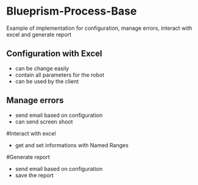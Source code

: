 # Blueprism-Process-Base

Example of implementation for configuration, manage errors, interact with excel and generate report


## Configuration with Excel
* can be change easily
* contain all parameters for the robot
* can be used by the client

## Manage errors
* send email based on configuration
* can send screen shoot

#Interact with excel
* get and set informations with Named Ranges

#Generate report
* send email based on configuration
* save the report
 